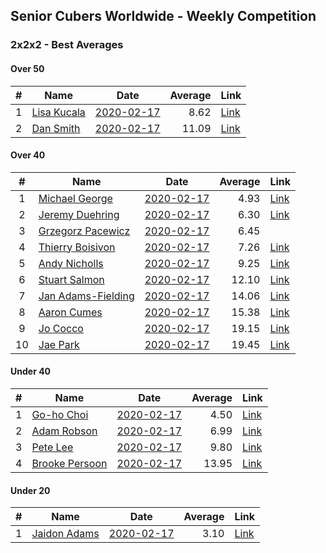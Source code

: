 ## Senior Cubers Worldwide - Weekly Competition
### 2x2x2 - Best Averages

#### Over 50

| # | Name | Date | Average | Link |
| :--: | -- | :--: | --: | -- |
| 1 |[Lisa Kucala](../persons/lisa_kucala.md) |[2020-02-17](2020-02-17.md) |8.62 | [Link](https://www.facebook.com/events/176704156956327/permalink/177822780177798/) |
| 2 |[Dan Smith](../persons/dan_smith.md) |[2020-02-17](2020-02-17.md) |11.09 | [Link](https://www.facebook.com/events/176704156956327/permalink/178124056814337/) |

#### Over 40

| # | Name | Date | Average | Link |
| :--: | -- | :--: | --: | -- |
| 1 |[Michael George](../persons/michael_george.md) |[2020-02-17](2020-02-17.md) |4.93 | [Link](https://www.facebook.com/events/176704156956327/permalink/178424350117641/) |
| 2 |[Jeremy Duehring](../persons/jeremy_duehring.md) |[2020-02-17](2020-02-17.md) |6.30 | [Link](https://www.facebook.com/events/176704156956327/permalink/177381356888607/) |
| 3 |[Grzegorz Pacewicz](../persons/grzegorz_pacewicz.md) |[2020-02-17](2020-02-17.md) |6.45 | |
| 4 |[Thierry Boisivon](../persons/thierry_boisivon.md) |[2020-02-17](2020-02-17.md) |7.26 | [Link](https://www.facebook.com/events/176704156956327/permalink/181037429856333/) |
| 5 |[Andy Nicholls](../persons/andy_nicholls.md) |[2020-02-17](2020-02-17.md) |9.25 | [Link](https://www.facebook.com/events/176704156956327/permalink/177170673576342/) |
| 6 |[Stuart Salmon](../persons/stuart_salmon.md) |[2020-02-17](2020-02-17.md) |12.10 | [Link](https://www.facebook.com/events/176704156956327/permalink/181182663175143/) |
| 7 |[Jan Adams-Fielding](../persons/jan_adams-fielding.md) |[2020-02-17](2020-02-17.md) |14.06 | [Link](https://www.facebook.com/events/176704156956327/permalink/180508603242549/) |
| 8 |[Aaron Cumes](../persons/aaron_cumes.md) |[2020-02-17](2020-02-17.md) |15.38 | [Link](https://www.facebook.com/events/176704156956327/permalink/178556813437728/) |
| 9 |[Jo Cocco](../persons/jo_cocco.md) |[2020-02-17](2020-02-17.md) |19.15 | [Link](https://www.facebook.com/events/176704156956327/permalink/181058473187562/) |
| 10 |[Jae Park](../persons/jae_park.md) |[2020-02-17](2020-02-17.md) |19.45 | [Link](https://www.facebook.com/events/176704156956327/permalink/177449880215088/) |

#### Under 40

| # | Name | Date | Average | Link |
| :--: | -- | :--: | --: | -- |
| 1 |[Go-ho Choi](../persons/go-ho_choi.md) |[2020-02-17](2020-02-17.md) |4.50 | [Link](https://www.facebook.com/events/176704156956327/permalink/178287783464631/) |
| 2 |[Adam Robson](../persons/adam_robson.md) |[2020-02-17](2020-02-17.md) |6.99 | [Link](https://www.facebook.com/events/176704156956327/permalink/178953400064736/) |
| 3 |[Pete Lee](../persons/pete_lee.md) |[2020-02-17](2020-02-17.md) |9.80 | [Link](https://www.facebook.com/events/176704156956327/permalink/179850233308386/) |
| 4 |[Brooke Persoon](../persons/brooke_persoon.md) |[2020-02-17](2020-02-17.md) |13.95 | [Link](https://www.facebook.com/events/176704156956327/permalink/181292296497513/) |

#### Under 20

| # | Name | Date | Average | Link |
| :--: | -- | :--: | --: | -- |
| 1 |[Jaidon Adams](../persons/jaidon_adams.md) |[2020-02-17](2020-02-17.md) |3.10 | [Link](https://www.facebook.com/events/176704156956327/permalink/180633799896696/) |

